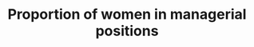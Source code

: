 ﻿---
indicator_name: Proportion  of  women  in  managerial  positions
source_agency_staff_email: Lynda.L.Laughlin@census.gov
graph_title: >-
  Percent  of  US  women  ages  16  and  older  in  full-time,  civilian  management  occupations  __  

title: Proportion  of  women  in  managerial  positions
permalink: /5-5-2/
sdg_goal: 5
layout: indicator
indicator: 5.5.2
indicator_variable: proportion_women_managerial
graph: longitudinal
graph_type_description: Line  graph
graph_status_notes: Graphed
variable_description: null
variable_notes: null
un_designated_tier: '1'
un_custodial_agency: ILO
target_id: '5.5'
has_metadata: true
goal_meta_link: 'http://unstats.un.org/sdgs/files/metadata-compilation/Metadata-Goal-5.pdf'
goal_meta_link_page: 19
rationale_interpretation: >-
  Women  participate  in  politics  and  decision-making  at  all  levels,  in  different  functions  and  across  all  spheres.  They  participate  as  candidates  for  local,  regional  and  national  elections,  members  of  parliament  or  local  council,  heads  of  state  and  government,  ministers,  members  of  political  parties,  leaders  and  managers  of  business.  Capturing  an  accurate  assessment  of  womens  representation  across  these  different  forms  of  political  and  economic  leadership  is  a  key  marker  of  progress  in  achieving  gender  equality  and  womens  empowerment.
target: >-
  Ensure  womens  full  and  effective  participation  and  equal  opportunities  for  leadership  at  all  levels  of  decision-making  in  political,  economic  and  public  life
source_agency_survey_dataset: >-
  U.S.  Census  Bureau/The  American  Community  Survey/Table  S2402  U.S.  Census  Bureau/The  American  Community  Survey/Tables  B24125,  B24126  U.S.  Census  Bureau/The  American  Community  Survey/  Detailed  Occupations  and  Median  Earnings:  2008  U.S.  Census  Bureau/Census  2000/  Full-Time,  Year-Round  Workers  and  Median  Earnings  in  1999  by  Sex  and  Detailed  Occupation:  2000
us_method_of_computation: >-
  Data  are  based  on  a  sample  and  are  subject  to  sampling  variability.  The  degree  of  uncertainty  for  an  estimate  arising  from  sampling  variability  is  represented  through  the  use  of  a  margin  of  error.  The  margin  of  error  for  the  data  provided  is  +/-.2  (this  is  the  90  percent  margin  of  error).  The  margin  of  error  can  be  interpreted  roughly  as  providing  a  90  percent  probability  that  the  interval  defined  by  the  estimate  minus  the  margin  of  error  and  the  estimate  plus  the  margin  of  error  (the  lower  and  upper  confidence  bounds)  contains  the  true  value.  In  addition  to  sampling  variability,  the  ACS  estimates  are  subject  to  nonsampling  error.  The  effect  of  nonsampling  error  is  not  represented  in  these  data.  Occupation  codes  are  4-digit  codes  and  are  based  on  Standard  Occupational  Classification  2010.
indicator_definition: "The  indicator  proposed  measures  the  proportion  of  women  in  leadership  positions  across  a  number  of  areas,  including:  \tin  the  executive  branch  of  government:  \t\tNumber  of  women  Heads  of  State  and  Governments  as  a  percentage  of  total  (Tier  1)  \t\tNumber  of  ministerial  positions  that  are  held  by  women  as  a  percentage  of  total  (Tier  1    part  of  Minimum  set  of  gender  indicators)  \t\tNumber  of  leadership  positions  held  by  women  in  local  governments  as  a  percentage  of  total  (Tier  3)  \tin  the  legislative  branch  of  government:  \t\tNumber  of  seats  in  national  parliaments  held  by  women  as  a  percentage  of  total  (Tier  1    part  of  Minimum  set  of  gender  indicators)  \tin  the  judiciary  branch  of  government  and  law  enforcement:  \t\tNumber  of  women  judges  as  a  percentage  of  total  (Tier  2  -    part  of  Minimum  set  of  gender  indicators)  \t\tNumber  of  women  police  officers  as  a  percentage  of  total  (Tier  2    part  of  Minimum  set  of  gender  indicators)  ;  and  \tthe  share  of  managers  in  public  and  private  sector  enterprises  that  are  women  (Tier  1    part  of  Minimum  set  of  gender  indicators).  Some  of  these  data  are  already  collected  while  others  need  further  development.  For  example,  UN  Women  routinely  collects  data  on  women  Heads  of  State  and  Government;  the  Inter-Parliamentary  Union  (IPU)  regularly  collects  data  on  the  proportion  of  women  ministers  and  in  parliaments;  indicators  on  women  in  law  enforcement  are  also  readily  available;  and  ILO  regularly  publishes  data  on  women  managers  using  data  from  national  labour  force  surveys.  Data  on  womens  political  participation  at  the  local  level  have  not  been  as  systematically  collected  at  the  global  level.  Measuring  womens  participation  in  local  government  is  important,  however,  because  of  the  responsibilities  of  local  governments  and  the  significantly  higher  number  of  opportunities  (that  is,  seats)  available  to  women  candidates  at  this  level.  To  measure  womens  representation  in  local  governments,  methodologies  and  standards  are  currently  being  developed  by  UN  Women  and  United  Cities  and  Local  Governments  (UCLG)."
actual_indicator_available: >-
  OCCUPATION  BY  SEX  FOR  THE  FULL-TIME,  YEAR-ROUND  CIVILIAN  EMPLOYED  POPULATION  16  YEARS  AND  OVER
actual_indicator_available_description: >-
  Proportion  of  females  in  full-time,  year-round  management  occupations  compared  to  proportion  of  males  in  full-time,  year-round  management  occupations.
comments_and_limitations: >-
  The  data  for  management  workers  for  2000,  2008,  and  2009  were  converted  to  the  2010  Census  occupation  code  list  to  make  them  comparable  across  time.  The  Census  Bureau  occupation  code  list  follows  the  structure  of  the  Standard  Occupation  Classification  (SOC)  system  and  is  updated  periodically.  The  SOC  is  expected  to  be  revised  again  in  2018.
periodicity: Yearly
time_period: 2000  to  present
date_of_national_source_publication: 09/2011
date_metadata_updated: 10/2017
scheduled_update_by_national_source: 10/2018
scheduled_update_by_SDG_team: 10/2018
source_title: null
source_url: >-
  http://factfinder.census.gov/faces/nav/jsf/pages/searchresults.xhtml?refresh=t#none
source_notes: null
published: true
source_agency_staff_name: Lynda  Laughlin
---